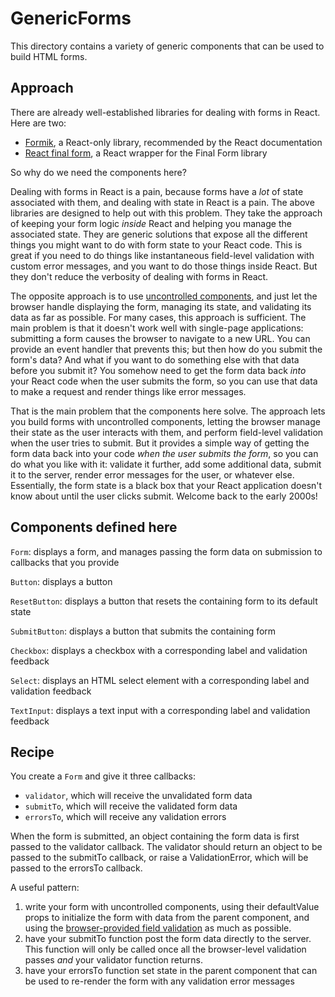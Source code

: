 # GenericForms

This directory contains a variety of generic components that
can be used to build HTML forms.

## Approach 

There are already well-established libraries for dealing with forms in
React. Here are two:

  - [Formik](https://jaredpalmer.com/formik/docs/overview), a
    React-only library, recommended by the React documentation
  - [React final form](https://final-form.org/react), a React wrapper
    for the Final Form library 
    
So why do we need the components here?

Dealing with forms in React is a pain, because forms have a *lot* of
state associated with them, and dealing with state in React is a pain.
The above libraries are designed to help out with this problem. They
take the approach of keeping your form logic *inside* React and
helping you manage the associated state. They are generic solutions
that expose all the different things you might want to do with form
state to your React code. This is great if you need to do things like
instantaneous field-level validation with custom error messages, and
you want to do those things inside React. But they don't reduce the
verbosity of dealing with forms in React.

The opposite approach is to use [uncontrolled
components](https://reactjs.org/docs/uncontrolled-components.html),
and just let the browser handle displaying the form, managing its
state, and validating its data as far as possible. For many cases,
this approach is sufficient. The main problem is that it doesn't work
well with single-page applications: submitting a form causes the
browser to navigate to a new URL. You can provide an event handler
that prevents this; but then how do you submit the form's data? And
what if you want to do something else with that data before you submit
it? You somehow need to get the form data back *into* your React code
when the user submits the form, so you can use that data to make a
request and render things like error messages.

That is the main problem that the components here solve. The approach
lets you build forms with uncontrolled components, letting the browser
manage their state as the user interacts with them, and perform
field-level validation when the user tries to submit. But it provides
a simple way of getting the form data back into your code *when the
user submits the form*, so you can do what you like with it: validate
it further, add some additional data, submit it to the server, render
error messages for the user, or whatever else. Essentially, the form
state is a black box that your React application doesn't know about
until the user clicks submit. Welcome back to the early 2000s!

## Components defined here

`Form`: displays a form, and manages passing the form data on
submission to callbacks that you provide

`Button`: displays a button

`ResetButton`: displays a button that resets the containing form to its default state

`SubmitButton`: displays a button that submits the containing form

`Checkbox`: displays a checkbox with a corresponding label and validation feedback

`Select`: displays an HTML select element with a corresponding label
and validation feedback

`TextInput`: displays a text input with a corresponding label and
validation feedback

## Recipe

You create a `Form` and give it three callbacks:

   - `validator`, which will receive the unvalidated form data
   - `submitTo`, which will receive the validated form data
   - `errorsTo`, which will receive any validation errors 
     
When the form is submitted, an object containing the form data is
first passed to the validator callback. The validator should return an
object to be passed to the submitTo callback, or raise a
ValidationError, which will be passed to the errorsTo callback.

A useful pattern:

  1. write your form with uncontrolled components, using their
     defaultValue props to initialize the form with data from the
     parent component, and using the [browser-provided field
     validation](https://html.spec.whatwg.org/multipage/form-control-infrastructure.html#constraints)
     as much as possible.
  2. have your submitTo function post the form data directly to the
     server. This function will only be called once all the
     browser-level validation passes *and* your validator function
     returns.
  3. have your errorsTo function set state in the parent component
     that can be used to re-render the form with any validation error
     messages
